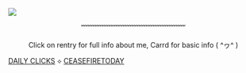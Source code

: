 






![](https://64.media.tumblr.com/5dd169e1a99fcbfbc9f940c8900bbf90/d60257d3f29b6dbd-01/s1280x1920/5b7edcd54b934cd0321cee411712fa6dfbbfddca.pnj)

<p align="center"> ﹌﹌﹌﹌﹌﹌﹌﹌﹌﹌﹌﹌﹌﹌﹌

<p align="center"> Click on rentry for full info about me, Carrd for basic info ( ^ヮ^ )



[DAILY CLICKS](https://arab.org/click-to-help/) ⟡ [CEASEFIRETODAY](https://ceasefiretoday.com)

